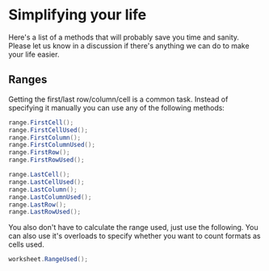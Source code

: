 # Simplifying your life

Here's a list of a methods that will probably save you time and sanity. Please let us know in a discussion if there's anything we can do to make your life easier.  

## Ranges

Getting the first/last row/column/cell is a common task. Instead of specifying it manually you can use any of the following methods:  

```c#
range.FirstCell();
range.FirstCellUsed();
range.FirstColumn();
range.FirstColumnUsed();
range.FirstRow();
range.FirstRowUsed();

range.LastCell();
range.LastCellUsed();
range.LastColumn();
range.LastColumnUsed();
range.LastRow();
range.LastRowUsed();
```

You also don't have to calculate the range used, just use the following. You can also use it's overloads to specify whether you want to count formats as cells used.  

```c#
worksheet.RangeUsed();
```
